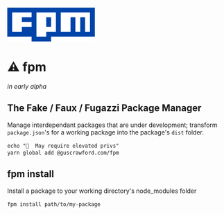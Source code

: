 
![FPM](fpm-logo.png)

# ⚠️ fpm

*in early alpha*


## The Fake / Faux / Fugazzi Package Manager

Manage interdependant packages that are under development; transform `package.json`'s for a working package into the package's `dist` folder.

```
echo "🔑  May require elevated privs"
yarn global add @guscrawford.com/fpm
```

## fpm install

Install a package to your working directory's node_modules folder

```
fpm install path/to/my-package
```